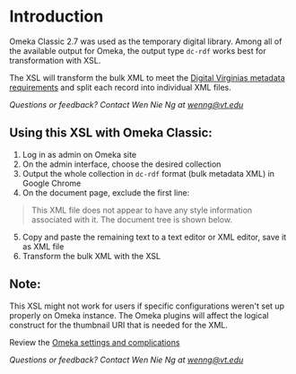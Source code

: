 # Introduction
Omeka Classic 2.7 was used as the temporary digital library. Among all of the available output for Omeka, the output type `dc-rdf` works best for transformation with XSL.

The XSL will transform the bulk XML to meet the [Digital Virginias metadata requirements](https://docs.google.com/document/d/1r2r9FtD4paZy8f2y2XGCC6kgE-XjsPy6lcJCWnQVRy0/edit#) and split each record into individual XML files. 

*Questions or feedback? Contact Wen Nie Ng at <wenng@vt.edu>*

## Using this XSL with Omeka Classic:
1. Log in as admin on Omeka site
2. On the admin interface, choose the desired collection
3. Output the whole collection in `dc-rdf` format (bulk metadata XML) in Google Chrome
4. On the document page, exclude the first line: 
> This XML file does not appear to have any style information associated with it. The document tree is shown below.
5. Copy and paste the remaining text to a text editor or XML editor, save it as XML file
6. Transform the bulk XML with the XSL

## Note: 

This XSL might not work for users if specific configurations weren't set up properly on Omeka instance. The Omeka plugins will affect the logical construct for the thumbnail URI that is needed for the XML. 

Review the [Omeka settings and complications](https://ngwennie.wordpress.com/platforms/omeka/)

*Questions or feedback? Contact Wen Nie Ng at <wenng@vt.edu>*